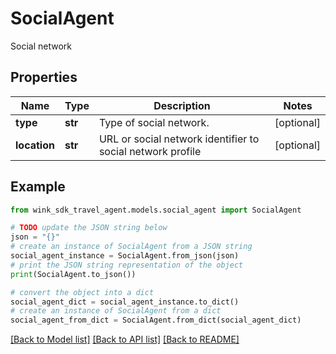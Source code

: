 # SocialAgent

Social network

## Properties

Name | Type | Description | Notes
------------ | ------------- | ------------- | -------------
**type** | **str** | Type of social network. | [optional] 
**location** | **str** | URL or social network identifier to social network profile | [optional] 

## Example

```python
from wink_sdk_travel_agent.models.social_agent import SocialAgent

# TODO update the JSON string below
json = "{}"
# create an instance of SocialAgent from a JSON string
social_agent_instance = SocialAgent.from_json(json)
# print the JSON string representation of the object
print(SocialAgent.to_json())

# convert the object into a dict
social_agent_dict = social_agent_instance.to_dict()
# create an instance of SocialAgent from a dict
social_agent_from_dict = SocialAgent.from_dict(social_agent_dict)
```
[[Back to Model list]](../README.md#documentation-for-models) [[Back to API list]](../README.md#documentation-for-api-endpoints) [[Back to README]](../README.md)


